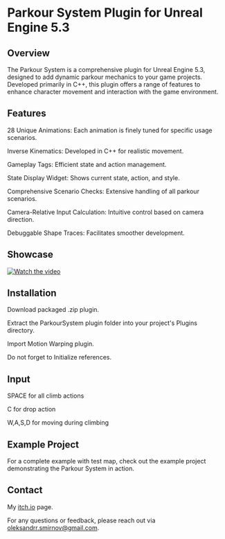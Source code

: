 # Parkour System Plugin for Unreal Engine 5.3

## Overview
The Parkour System is a comprehensive plugin for Unreal Engine 5.3, designed to add dynamic parkour mechanics to your game projects. Developed primarily in C++, this plugin offers a range of features to enhance character movement and interaction with the game environment.


## Features
28 Unique Animations: Each animation is finely tuned for specific usage scenarios.

Inverse Kinematics: Developed in C++ for realistic movement.

Gameplay Tags: Efficient state and action management.

State Display Widget: Shows current state, action, and style.

Comprehensive Scenario Checks: Extensive handling of all parkour scenarios.

Camera-Relative Input Calculation: Intuitive control based on camera direction.

Debuggable Shape Traces: Facilitates smoother development.

## Showcase

[![Watch the video](https://img.youtube.com/vi/qH2z-RqcE3Q/maxresdefault.jpg)](https://youtu.be/qH2z-RqcE3Q)

## Installation
Download packaged .zip plugin.

Extract the ParkourSystem plugin folder into your project's Plugins directory.

Import Motion Warping plugin.

Do not forget to Initialize references.

## Input

SPACE for all climb actions

C for drop action

W,A,S,D for moving during climbing

## Example Project
For a complete example with test map, check out the example project demonstrating the Parkour System in action.

## Contact
My [itch.io](https://vonrim.itch.io) page.

For any questions or feedback, please reach out via oleksandrr.smirnov@gmail.com.
